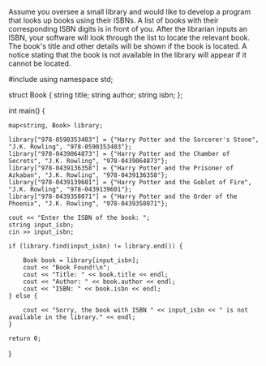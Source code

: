 Assume you oversee a small library and would like to develop a program that looks up books using their ISBNs. A list of books with their corresponding ISBN digits is in front of you. After the librarian inputs an ISBN, your software will look through the list to locate the relevant book.  The book's title and other details will be shown if the book is located. A notice stating that the book is not available in the library will appear if it cannot be located.

#include<iostream>
using namespace std;

struct Book {
    string title;
    string author;
    string isbn;
};

int main() {
    
    map<string, Book> library;

    library["978-0590353403"] = {"Harry Potter and the Sorcerer's Stone", "J.K. Rowling", "978-0590353403"};
    library["978-0439064873"] = {"Harry Potter and the Chamber of Secrets", "J.K. Rowling", "978-0439064873"};
    library["978-0439136358"] = {"Harry Potter and the Prisoner of Azkaban", "J.K. Rowling", "978-0439136358"};
    library["978-0439139601"] = {"Harry Potter and the Goblet of Fire", "J.K. Rowling", "978-0439139601"};
    library["978-0439358071"] = {"Harry Potter and the Order of the Phoenix", "J.K. Rowling", "978-0439358071"};

    cout << "Enter the ISBN of the book: ";
    string input_isbn;
    cin >> input_isbn;

    if (library.find(input_isbn) != library.end()) {

        Book book = library[input_isbn];
        cout << "Book Found!\n";
        cout << "Title: " << book.title << endl;
        cout << "Author: " << book.author << endl;
        cout << "ISBN: " << book.isbn << endl;
    } else {
    
        cout << "Sorry, the book with ISBN " << input_isbn << " is not available in the library." << endl;
    }

    return 0;
}
